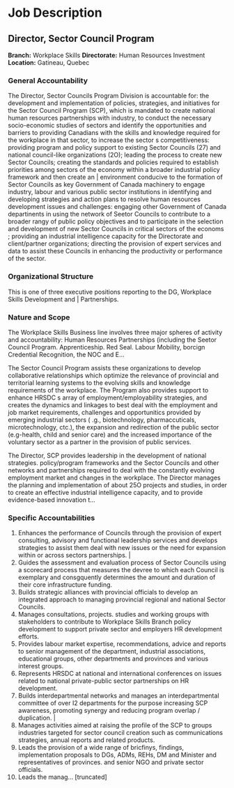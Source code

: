 # Job Description

## Director, Sector Council Program

**Branch:** Workplace Skills
**Directorate:** Human Resources Investment
**Location:** Gatineau, Quebec

### General Accountability

The Director, Sector Councils Program Division is accountable for: the development and implementation of policies, strategies, and initiatives for the Sector Council Program (SCP), which is mandated to create national human resources partnerships with industry, to conduct the necessary socio-economic studies of sectors and identify the opportunities and barriers to providing Canadians with the skills and knowledge required for the workplace in that sector, to increase the sector s competitiveness: providing program and policy support to existing Sector Councils (27) and national council-like organizations (2O); leading the process to create new Sector Councils; creating the standards and policies required to establish priorities among sectors of the economy within a broader industrial policy framework and then create an | environment conducive to the formation of Sector Councils as key Government of Canada machinery to engage industry, labour and various public sector institutions in identifying and developing strategies and action plans to resolve human resources development issues and challenges: engaging other Government of Canada departinents in using the network of Seetor Councils to contribute to a broader rangy of public policy objectives and to participate in the selection and development of new Sector Councils in critical sectors of the economs ; providing an industrial intelligence capacity for the Directorate and client/partner organizations; directing the provision of expert services and data to assist these Councils in enhancing the productivity or performance of the sector.

### Organizational Structure

This is one of three executive positions reporting to the DG, Workplace Skills Development and | Partnerships.

### Nature and Scope

The Workplace Skills Business line involves three major spheres of activity and accountability: Human Resources Partnerships (including the Seetor Council Program. Apprenticeship. Red Seal. Labour Mobility, borcign Credential Recognition, the NOC and E...

The Sector Council Program assists these organizations to develop collaborative relationships which optimize the relevance of provincial and territorial learning systems to the evolving skills and knowledge requirements of the workplace. The Program also provides support to enhance HRSDC s array of employment/employability strategies, and creates the dynamics and linkages to best deal with the employment and job market requirements, challenges and opportunitics provided by emerging industrial sectors ( .g., biotechnology, pharmaccuticals, microtechnology, ctc.), the expansion and redirection of the public sector (e.g-health, child and senior care) and the increased importance of the voluntary sector as a partner in the provision of public services.

The Director, SCP provides leadership in the development of national strategies. policy/program frameworks and the Sector Councils and other networks and partnerships required to deal with the constantly evolving employment market and changes in the workplace. The Director manages the planning and implementation of about 25O projects and studies, in order to create an effective industrial intelligence capacity, and to provide evidence-based innovation t...

### Specific Accountabilities

1.  Enhances the performance of Councils through the provision of expert consulting, advisory and functional leadership services and develops strategies to assist them deal with new issues or the need for expansion within or across sectors partnerships. |
2.  Guides the assessment and evaluation process of Sector Councils using a scorecard process that measures the devree to which each Council is exemplary and consgquently determines the amount and duration of their core infrastructure funding.
3.  Builds strategic alliances with provincial officials to develop an integrated approach to managing provincial regional and national Sector Councils.
4.  Manages consultations, projects. studies and working groups with stakeholders to contribute to Workplace Skills Branch policy development to support private sector and employers HR development efforts.
5.  Provides labour market expertise, recommendations, advice and reports to senior management of the department, industrial associations, educational groups, other departments and provinces and various interest groups.
6.  Represents HRSDC at national and international conferences on issues related to national private-public sector partnerships on HR development.
7.  Builds interdepartmental networks and manages an interdepartmental committee of over I2 departments for the purpose increasing SCP awareness, promoting synergy and reducing program overlap / duplication. |
8.  Manages activities aimed at raising the profile of the SCP to groups industries targeted for sector council creation such as communications strategies, annual reports and related products.
9.  Leads the provision of a wide range of bricfinys, findings, implementation proposals to DGs, ADMs, REHs, DM and Minister and representatives of provinces. and senior NGO and private sector officials.
10. Leads the manag... [truncated]
